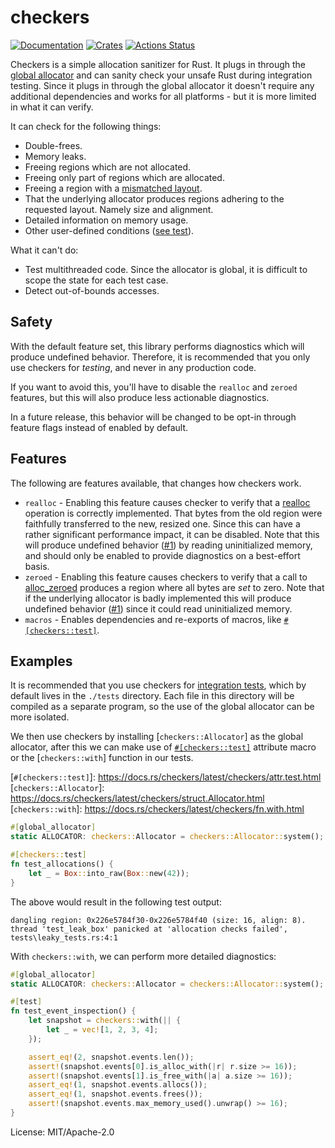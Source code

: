 # checkers

[![Documentation](https://docs.rs/checkers/badge.svg)](https://docs.rs/checkers)
[![Crates](https://img.shields.io/crates/v/checkers.svg)](https://crates.io/crates/checkers)
[![Actions Status](https://github.com/udoprog/checkers/workflows/Rust/badge.svg)](https://github.com/udoprog/checkers/actions)

Checkers is a simple allocation sanitizer for Rust. It plugs in through the
[global allocator] and can sanity check your unsafe Rust during integration
testing. Since it plugs in through the global allocator it doesn't require any
additional dependencies and works for all platforms - but it is more limited in
what it can verify.

[global allocator]: https://doc.rust-lang.org/std/alloc/trait.GlobalAlloc.html

It can check for the following things:
* Double-frees.
* Memory leaks.
* Freeing regions which are not allocated.
* Freeing only part of regions which are allocated.
* Freeing a region with a [mismatched layout].
* That the underlying allocator produces regions adhering to the requested
  layout. Namely size and alignment.
* Detailed information on memory usage.
* Other user-defined conditions ([see test]).

What it can't do:
* Test multithreaded code. Since the allocator is global, it is difficult to
  scope the state for each test case.
* Detect out-of-bounds accesses.

[mismatched layout]: https://doc.rust-lang.org/std/alloc/trait.GlobalAlloc.html#safety
[see test]: https://github.com/udoprog/checkers/blob/master/tests/leaky_tests.rs

## Safety

With the default feature set, this library performs diagnostics which will
produce undefined behavior. Therefore, it is recommended that you only use
checkers for _testing_, and never in any production code.

If you want to avoid this, you'll have to disable the `realloc` and `zeroed`
features, but this will also produce less actionable diagnostics.

In a future release, this behavior will be changed to be opt-in through feature
flags instead of enabled by default.

## Features

The following are features available, that changes how checkers work.

* `realloc` - Enabling this feature causes checker to verify that a [realloc]
  operation is correctly implemented. That bytes from the old region were
  faithfully transferred to the new, resized one.
  Since this can have a rather significant performance impact, it can be
  disabled.
  Note that this will produce undefined behavior ([#1]) by reading uninitialized
  memory, and should only be enabled to provide diagnostics on a best-effort
  basis.
* `zeroed` - Enabling this feature causes checkers to verify that a call to
  [alloc_zeroed] produces a region where all bytes are _set_ to zero.
  Note that if the underlying allocator is badly implemented this will produce
  undefined behavior ([#1]) since it could read uninitialized memory.
* `macros` - Enables dependencies and re-exports of macros, like
  [`#[checkers::test]`](attr.test.html).

[realloc]: std::alloc::GlobalAlloc::realloc
[alloc_zeroed]: std::alloc::GlobalAlloc::alloc_zeroed
[#1]: https://github.com/udoprog/checkers/issues/1

## Examples

It is recommended that you use checkers for [integration tests], which by
default lives in the `./tests` directory. Each file in this directory will be
compiled as a separate program, so the use of the global allocator can be more
isolated.

[integration tests]: https://doc.rust-lang.org/book/ch11-03-test-organization.html#integration-tests

We then use checkers by installing [`checkers::Allocator`] as the global
allocator, after this we can make use of [`#[checkers::test]`](attr.test.html) attribute macro or
the [`checkers::with`] function in our tests.

[`#[checkers::test]`]: https://docs.rs/checkers/latest/checkers/attr.test.html
[`checkers::Allocator`]: https://docs.rs/checkers/latest/checkers/struct.Allocator.html
[`checkers::with`]: https://docs.rs/checkers/latest/checkers/fn.with.html

```rust
#[global_allocator]
static ALLOCATOR: checkers::Allocator = checkers::Allocator::system();

#[checkers::test]
fn test_allocations() {
    let _ = Box::into_raw(Box::new(42));
}
```

The above would result in the following test output:

```
dangling region: 0x226e5784f30-0x226e5784f40 (size: 16, align: 8).
thread 'test_leak_box' panicked at 'allocation checks failed', tests\leaky_tests.rs:4:1
```

With `checkers::with`, we can perform more detailed diagnostics:

```rust
#[global_allocator]
static ALLOCATOR: checkers::Allocator = checkers::Allocator::system();

#[test]
fn test_event_inspection() {
    let snapshot = checkers::with(|| {
        let _ = vec![1, 2, 3, 4];
    });

    assert_eq!(2, snapshot.events.len());
    assert!(snapshot.events[0].is_alloc_with(|r| r.size >= 16));
    assert!(snapshot.events[1].is_free_with(|a| a.size >= 16));
    assert_eq!(1, snapshot.events.allocs());
    assert_eq!(1, snapshot.events.frees());
    assert!(snapshot.events.max_memory_used().unwrap() >= 16);
}
```

License: MIT/Apache-2.0
